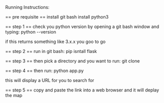 Running Instructions:

== pre requisite == 
install git bash
install python3

== step 1 ==
check you python version by opening a git bash window and typing:
python --version 

if this returns something like 3.x.x you goo to go

== step 2 ==
run in git bash:
pip isntall flask 

== step 3 ==
then pick a directory and you want to run:
git clone <repo url>

== step 4 ==
then run:
python app.py

this will display a URL for you to search for 

== step 5 ==
copy and paste the link into a web browser and it will deplay the map
